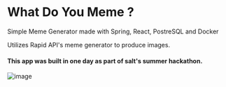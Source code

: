 # What Do You Meme ?

Simple Meme Generator made with Spring, React, PostreSQL and Docker   

Utilizes Rapid API's meme generator to produce images.

#### This app was built in one day as part of salt's summer hackathon.

![image](https://i.imgur.com/uV91SOC.png)
